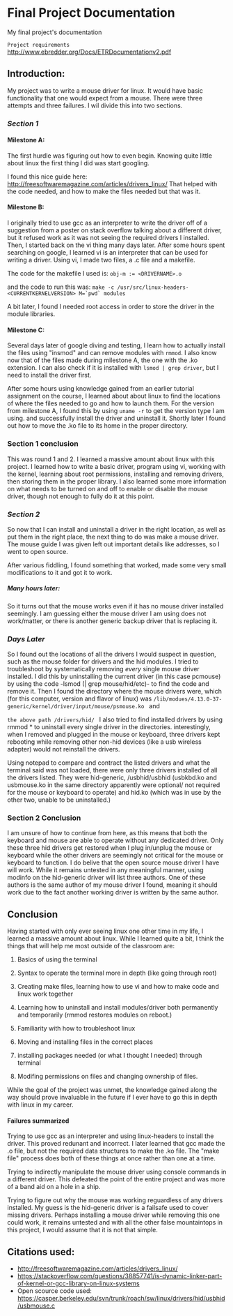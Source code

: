 # Final Project Documentation
My final project's documentation

`Project requirements`
http://www.ebredder.org/Docs/ETRDocumentationv2.pdf

## Introduction:
My project was to write a mouse driver for linux. It would have basic functionality that one would expect from a mouse. There were
three attempts and three failures. I wil divide this into two sections.

### _Section 1_

#### Milestone A:
The first hurdle was figuring out how to even begin. Knowing quite little about linux the first thing I did was start
googling.

I found this nice guide here:
http://freesoftwaremagazine.com/articles/drivers_linux/
That helped with the code needed, and how to make the files needed but that was it.

#### Milestone B:
I originally tried to use gcc as an interpreter to write the driver off of a suggestion from
a poster on stack overflow talking about a different driver, but it refused work as it was 
not seeing the required drivers I installed. Then, I started back on the vi thing many days later. After 
some hours spent searching on google, I learned vi is an interpreter that can be used for writing a driver. 
Using vi, I made two files, a .c file and a makefile.

The code for the makefile I used is:
`obj-m := <DRIVERNAME>.o`

and the code to run this was:
``make -c /usr/src/linux-headers-<CURRENTKERNELVERSION> M=`pwd` modules``

A bit later, I found I needed root access in order to store the driver in the module libraries.

#### Milestone C:
Several days later of google diving and testing, I learn how to actually install the files using "insmod" 
and can remove modules with `rmmod`. I also know now that of the files made during milestone A, the one with the .ko extension.
I can also check if it is installed with `lsmod | grep driver`, but I need to install the driver first.

After some hours using knowledge gained from an earlier tutorial assignment on the course, 
I learned about about linux to find the locations of where the files needed to go and how to launch them.
For the version from milestone A, I found this by using `uname -r` to get the version type I am using. and
successfully install the driver and uninstall it. Shortly later I found out how to move the .ko file to its home in the proper directory.



### Section 1 conclusion 
This was round 1 and 2. I learned a massive amount about linux with this project. I learned how to write a basic driver,
program using vi, working with the kernel, learning about root permissions, installing and removing drivers, then storing them
in the proper library. I also learned some more information on what needs to be turned on and off to enable or disable the mouse driver, though not enough to fully do it at this point.

### _Section 2_
So now that I can install and uninstall a driver in the right location, as well as put them in the right place, the next thing to do was make a mouse driver. The mouse guide I was given left out important details like addresses, so I went to open source.

After various fiddling, I found something that worked, made some very small modifications to it and got it to work.

##### Many hours later:


So it turns out that the mouse works even if it has no mouse driver installed seemingly. I am guessing either the mouse driver I am using does not work/matter, or there is another generic backup driver that is replacing it.

### _Days Later_

So I found out the locations of all the drivers I would suspect in question, such as the mouse folder for drivers and the hid modules.
I tried to troubleshoot by systematically removing _every_ single mouse driver installed. I did this by uninstalling the current
driver (in this case pcmouse) by using the code -lsmod (| grep mouse/hid/etc)- to find the code and remove it. Then I found the directory where the mouse drivers were, which (for this computer, version and flavor of linux) was
``/lib/modues/4.13.0-37-generic/kernel/driver/input/mouse/psmouse.ko
``
and

``the above path /drivers/hid/
``
I also tried to find installed drivers by using rmmod * to uninstall every single driver in the directories. interestingly, when I removed and plugged in the mouse or keyboard, three drivers kept rebooting while removing other non-hid devices (like a usb wireless adapter) would not reinstall the drivers.

Using notepad to compare and contract the listed drivers and what the terminal said was not loaded, there were only three drivers installed of all the drivers listed. They were hid-generic, /usbhid/usbhid (usbkbd.ko and usbmouse.ko in the same directory apparently were optional/ not required for the mouse or keyboard to operate) and hid.ko (which was in use by the other two, unable to be uninstalled.)

### Section 2 Conclusion

I am unsure of how to continue from here, as this means that both the keyboard and mouse are able to operate without any dedicated driver. Only these three hid drivers get restored when I plug in/unplug the mouse or keyboard while the other drivers are seemingly not critical for the mouse or keyboard to function. I do belive that the open source mouse driver I have will work. While it remains untested in any meaningful manner, using modinfo on the hid-generic driver will list three authors. One of these authors is the same author of my mouse driver I found, meaning it should work due to the fact another working driver is written by the same author.


## Conclusion

Having started with only ever seeing linux one other time in my life, I learned a massive amount about linux.
While I learned quite a bit, I think the things that will help me most outside of the classroom are:

1. Basics of using the terminal

2. Syntax to operate the terminal more in depth (like going through root)

3. Creating make files, learning how to use vi and how to make code and linux work together

4. Learning how to uninstall and install modules/driver both permanently and temporarily (rmmod restores modules on reboot.)

5. Familiarity with how to troubleshoot linux

6. Moving and installing files in the correct places

7. installing packages needed (or what I thought I needed) through terminal

8. Modifing permissions on files and changing ownership of files.

While the goal of the project was unmet, the knowledge gained along the way should prove invaluable in the future if I ever have to go this in depth with linux in my career.

#### Failures summarized

Trying to use gcc as an interpreter and using linux-headers to install the driver. This proved redunant and incorrect. I later learned that gcc made the .o file, but not the required data structures to make the .ko file. The "make file" process does both of these things at once rather than one at a time.

Trying to indirectly manipulate the mouse driver using console commands in a different driver. This defeated the point of the entire project and was more of a band aid on a hole in a ship.

Trying to figure out why the mouse was working reguardless of any drivers installed. My guess is the hid-generic driver is a failsafe used to cover missing drivers. Perhaps installing a mouse driver while removing this one could work, it remains untested and with all the other false mountaintops in this project, I would assume that it is not that simple.

## Citations used:
* http://freesoftwaremagazine.com/articles/drivers_linux/
* https://stackoverflow.com/questions/38857741/is-dynamic-linker-part-of-kernel-or-gcc-library-on-linux-systems
* Open scource code used: https://casper.berkeley.edu/svn/trunk/roach/sw/linux/drivers/hid/usbhid/usbmouse.c

